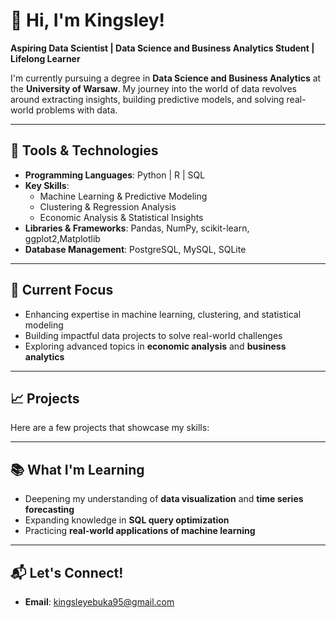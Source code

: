 # 👋 Hi, I'm Kingsley!  

**Aspiring Data Scientist | Data Science and Business Analytics Student | Lifelong Learner**  

I'm currently pursuing a degree in **Data Science and Business Analytics** at the **University of Warsaw**. My journey into the world of data revolves around extracting insights, building predictive models, and solving real-world problems with data.  

---

## 🔧 Tools & Technologies  
- **Programming Languages**: Python | R | SQL  
- **Key Skills**:  
  - Machine Learning & Predictive Modeling  
  - Clustering & Regression Analysis  
  - Economic Analysis & Statistical Insights  
- **Libraries & Frameworks**: Pandas, NumPy, scikit-learn, ggplot2,Matplotlib
- **Database Management**: PostgreSQL, MySQL, SQLite

---

## 🌟 Current Focus  
- Enhancing expertise in machine learning, clustering, and statistical modeling  
- Building impactful data projects to solve real-world challenges  
- Exploring advanced topics in **economic analysis** and **business analytics**  

---

## 📈 Projects  
Here are a few projects that showcase my skills:  


---

## 📚 What I'm Learning  
- Deepening my understanding of **data visualization** and **time series forecasting**  
- Expanding knowledge in **SQL query optimization**  
- Practicing **real-world applications of machine learning**  

---

## 📬 Let's Connect!  
- **Email**: kingsleyebuka95@gmail.com  
